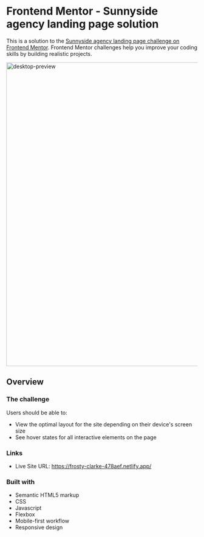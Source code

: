 # Frontend Mentor - Sunnyside agency landing page solution

This is a solution to the [Sunnyside agency landing page challenge on Frontend Mentor](https://www.frontendmentor.io/challenges/sunnyside-agency-landing-page-7yVs3B6ef). Frontend Mentor challenges help you improve your coding skills by building realistic projects.

<img src="https://user-images.githubusercontent.com/65603938/126646545-3dc80b3e-1f91-458a-aadc-43c450872e36.jpg" alt="desktop-preview" width="800"/>

## Overview

### The challenge

Users should be able to:

- View the optimal layout for the site depending on their device's screen size
- See hover states for all interactive elements on the page

### Links

- Live Site URL: https://frosty-clarke-478aef.netlify.app/

### Built with

- Semantic HTML5 markup
- CSS
- Javascript
- Flexbox
- Mobile-first workflow
- Responsive design

